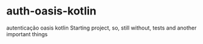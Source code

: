 # auth-oasis-kotlin
autenticação oasis kotlin
Starting project, so, still without, tests and another important things
